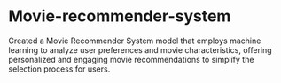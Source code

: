 # Movie-recommender-system
Created a Movie Recommender System model that employs machine learning to analyze user preferences and movie characteristics, offering personalized and engaging movie recommendations to simplify the selection process for users.
